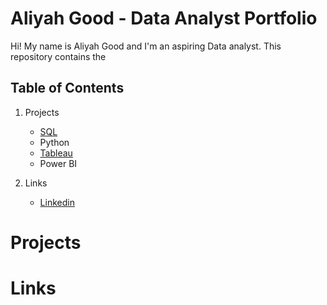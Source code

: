 # Aliyah Good - Data Analyst Portfolio

Hi! My name is Aliyah Good and I'm an aspiring Data analyst. This repository contains the 

## Table of Contents

  1. Projects
     - [SQL](https://github.com/aliyahgood/portfolio/tree/main/Projects/SQL)
     - Python
     - [Tableau](https://github.com/aliyahgood/portfolio/tree/main/Projects/Tableau)
     - Power BI
    
  2. Links
     - [Linkedin](https://www.linkedin.com/in/aliyah-good-5a5520253/)


  
# Projects

# Links


